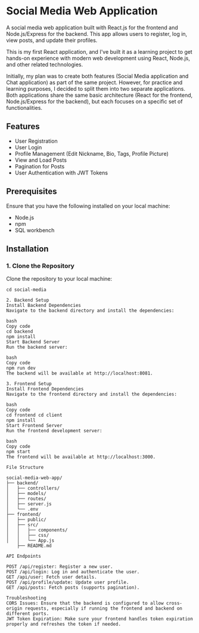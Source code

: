 # Social Media Web Application

A social media web application built with React.js for the frontend and Node.js/Express for the backend. This app allows users to register, log in, view posts, and update their profiles.

This is my first React application, and I've built it as a learning project to get hands-on experience with modern web development using React, Node.js, and other related technologies.

Initially, my plan was to create both features (Social Media application and Chat application) as part of the same project. However, for practice and learning purposes, I decided to split them into two separate applications. Both applications share the same basic architecture (React for the frontend, Node.js/Express for the backend), but each focuses on a specific set of functionalities.

## Features

- User Registration
- User Login
- Profile Management (Edit Nickname, Bio, Tags, Profile Picture)
- View and Load Posts
- Pagination for Posts
- User Authentication with JWT Tokens

## Prerequisites

Ensure that you have the following installed on your local machine:

- Node.js
- npm
- SQL workbench

## Installation

### 1. Clone the Repository

Clone the repository to your local machine:

```bashgit clone https://github.com/shivas1432/SMfrontend.git
cd social-media

2. Backend Setup
Install Backend Dependencies
Navigate to the backend directory and install the dependencies:

bash
Copy code
cd backend
npm install
Start Backend Server
Run the backend server:

bash
Copy code
npm run dev
The backend will be available at http://localhost:8081.

3. Frontend Setup
Install Frontend Dependencies
Navigate to the frontend directory and install the dependencies:

bash
Copy code
cd frontend cd client
npm install
Start Frontend Server
Run the frontend development server:

bash
Copy code
npm start
The frontend will be available at http://localhost:3000.

File Structure

social-media-web-app/
├── backend/
│   ├── controllers/
│   ├── models/
│   ├── routes/
│   ├── server.js
│   └── .env
├── frontend/
│   ├── public/
│   ├── src/
│   │   ├── components/
│   │   ├── css/
│   │   └── App.js
    ├── README.md

API Endpoints

POST /api/register: Register a new user.
POST /api/login: Log in and authenticate the user.
GET /api/user: Fetch user details.
POST /api/profile/update: Update user profile.
GET /api/posts: Fetch posts (supports pagination).

Troubleshooting
CORS Issues: Ensure that the backend is configured to allow cross-origin requests, especially if running the frontend and backend on different ports.
JWT Token Expiration: Make sure your frontend handles token expiration properly and refreshes the token if needed.